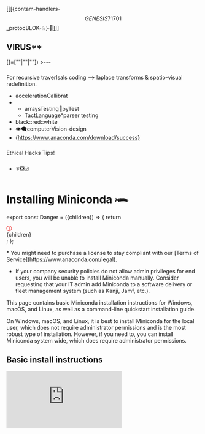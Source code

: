 [[[{contam-handlers-$$GENESIS71701$$_protocBLOK·♘}·🔏]]]
## VIRUS**
[]=[""|""|""]) >---
###
For recursive traverlsals coding --> laplace transforms & spatio-visual redefinition.
* accelerationCallibrat
* * arraysTesting🪾pyTest
  * TactLanguage^parser testing 
* black::red::white
* 👁️‍🗨️computerVision-design
* {https://www.anaconda.com/download/success}
###
Ethical Hacks Tips!
###
###
* ✳️❎☑️
# Installing Miniconda 𓆨

export const Danger = ({children}) => {
  return <div class="callout my-4 px-5 py-4 overflow-hidden rounded-2xl flex gap-3 border danger-admonition dark:danger-admonition" data-callout-type="danger">
      <div class="mt-0.5 w-4">
        <svg width="14" height="14" viewBox="0 0 14 14" fill="rgb(239, 68, 68)" xmlns="http://www.w3.org/2000/svg" class="w-4 h-4 text-sky-500" aria-label="Danger">
          <path fill-rule="evenodd" clip-rule="evenodd" d="M7 1.3C10.14 1.3 12.7 3.86 12.7 7C12.7 10.14 10.14 12.7 7 12.7C5.48908 12.6974 4.0408 12.096 2.97241 11.0276C1.90403 9.9592 1.30264 8.51092 1.3 7C1.3 3.86 3.86 1.3 7 1.3ZM7 0C3.14 0 0 3.14 0 7C0 10.86 3.14 14 7 14C10.86 14 14 10.86 14 7C14 3.14 10.86 0 7 0ZM8 3H6V8H8V3ZM8 9H6V11H8V9Z"></path>
        </svg>
      </div>
      <div class="text-sm prose min-w-0 w-full">
        {children}
      </div>
    </div>;
};

<Accordion title="Using Miniconda in a commercial setting?">
  * You might need to purchase a license to stay compliant with our [Terms of Service](https://www.anaconda.com/legal).

  * If your company security policies do not allow admin privileges for end users, you will be unable to install Miniconda manually. Consider requesting that your IT admin add Miniconda to a software delivery or fleet management system (such as Kanji, Jamf, etc.).
</Accordion>

This page contains basic Miniconda installation instructions for Windows, macOS, and Linux, as well as a command-line quickstart installation guide.

<Note>
  On Windows, macOS, and Linux, it is best to install Miniconda for the local user, which does not require administrator permissions and is the most robust type of installation. However, if you need to, you can install Miniconda system wide, which does require administrator permissions.
</Note>

## Basic install instructions

<AccordionGroup>
  <Accordion title="Windows installation">
    <div class="video">
      <iframe src="https://www.youtube.com/embed/AgnAs0nPEVg" title="YouTube video player" frameborder="0" enablejsapi="true" allow="accelerometer; autoplay; clipboard-write; encrypted-media; gyroscope; picture-in-picture; fullscreen" allowfullscreen />
    </div>

    1. Download the installer from the Anaconda website or by using your preferred command line interface:

       <Tabs>
         <Tab title="Anaconda website">
           Navigate to [anaconda.com/download](https://www.anaconda.com/download?utm_source=anacondadocs\&utm_medium=documentation\&utm_campaign=download\&utm_content=installwindows), register with Anaconda (if desired), and click <Icon icon="windows" iconType="brands" /> **Download for Windows** under Miniconda Installers.
         </Tab>

         <Tab title="Command Prompt">
           Open a Command Prompt window and run the following command:

           ```sh
           curl https://repo.anaconda.com/miniconda/Miniconda3-latest-Windows-x86_64.exe --output .\Downloads\Miniconda3-latest-Windows-x86_64.exe
           ```

           <Accordion title="To download a different version">
             View a full list of Miniconda installers in the official [Miniconda archive](https://repo.anaconda.com/miniconda/).

             To download a different version of Miniconda, copy the **Filename** of an installer from the Miniconda archive, then download it using a `curl` command:

             ```sh
             # Replace <FILENAME> with the installer Filename you copied from the Miniconda archive
             curl https://repo.anaconda.com/miniconda/<FILENAME> --output <FILENAME>
             ```

             <Danger>
               Ensure that you are downloading an installer that is compatible with your operating system!
             </Danger>
           </Accordion>
         </Tab>

         <Tab title="PowerShell">
           Open a PowerShell window and run the following command:

           ```powershell
           wget "https://repo.anaconda.com/miniconda/Miniconda3-latest-Windows-x86_64.exe" -outfile ".\Downloads\Miniconda3-latest-Windows-x86_64.exe"
           ```

           <Accordion title="To download a different version">
             View a full list of Miniconda installers in the official [Miniconda archive](https://repo.anaconda.com/miniconda/).

             To download a different version of Miniconda, copy the **Filename** of an installer from the Miniconda archive, then download it using a `wget` command:

             ```powershell
             # Replace <FILENAME> with the installer Filename you copied from the Miniconda archive
             wget "https://repo.anaconda.com/miniconda/<FILENAME>"" -outfile ".\Downloads\<FILENAME>"
             ```

             <Danger>
               Ensure that you are downloading an installer that is compatible with your operating system!
             </Danger>
           </Accordion>
         </Tab>
       </Tabs>

    2. (Recommended) Verify the integrity of your installer to ensure that it was not corrupted or tampered with during download.

       <Accordion title="How do I verify my installer's integrity?">
         To ensure that your downloaded installer has not been tampered with or corrupted, generate its SHA-256 hash value and compare that hash to the official hash provided in the archive.

         1. Open PowerShell and run the following command:

            ```sh
            # Replace <INSTALLER_FILE> with the name of the downloaded installer file
            Get-FileHash .\Downloads\<INSTALLER_FILE> -Algorithm SHA256
            ```

            For example:

            ```
            Get-FileHash .\Downloads\Miniconda3-latest-Windows-x86_64.exe -Algorithm SHA256
            ```

         2. Note the generated SHA-256 hash value from the output.

         3. Visit [repo.anaconda.com/miniconda](https://repo.anaconda.com/miniconda/) to find the official SHA-256 hash for your installer.

         4. Compare the hash values. If they match, the installer is safe to use.

         <Tip>
           For more information, see [cryptographic hash verification](https://docs.conda.io/projects/conda/en/latest/user-guide/install/index.html#cryptographic-hash-verification) in the official conda documentation.
         </Tip>
       </Accordion>

    3. Go to your Downloads folder (or Home folder if downloaded via CLI) and double-click the installer to launch.

       <Warning>
         To prevent permission errors, do not launch the installer from the [Favorites folder](../../reference/troubleshooting/#distro-troubleshooting-favorites-folder).
       </Warning>

       <Note>
         If you encounter issues during installation, temporarily disable your anti-virus software during install, then re-enable it after the installation concludes. If you installed for **All Users**, [uninstall](/getting-started/miniconda/uninstall) Miniconda and re-install it for **Just Me** only.
       </Note>

    4. Read through [Miniconda's End User License Agreement (EULA)](https://www.anaconda.com/legal/terms/miniconda) and click **I Agree** to agree to the terms. You can view Anaconda's Terms of Service (TOS) at [https://www.anaconda.com/legal](https://www.anaconda.com/legal).

    5. Select an installation option:

       * Just Me (Recommended) - Install Miniconda for the current user account.
       * All Users - Install Miniconda for all user accounts on the computer (requires Windows Administrator privileges).

    6. Click **Next**.

    7. Select a destination folder to install Miniconda, then click **Next**.

       <Warning>
         * Anaconda recommends installing Miniconda in a directory with no spaces or special characters to avoid potential compatibility issues with open-source tools. For more information, see the [FAQ](/getting-started/working-with-conda/reference/faq/#in-what-folder-should-i-install-anaconda-on-windows).
         * Do not install as Administrator unless admin privileges are required.
       </Warning>

    8. Customize your installation options:

       * Create shortcuts - Selected by default. Creates Start Menu shortcuts for the Anaconda Prompt packages. Deselecting this option skips creating these shortcuts.
       * Add Miniconda3 to my PATH environment variable - Adds the path that contains the conda binaries to your PATH environment variable.

       Anaconda **does not** recommend selecting this option. The conda binaries path contains other package binaries, which are permanently added to your PATH environment variable, even if no conda environment is currently active. This makes it possible for other software to use these package files, which might lead to errors.

       <Note>
         Unless you plan on installing and running multiple versions of Miniconda or Python, open Anaconda Prompt from the Start Menu to begin your environment management work.
       </Note>

       * Register Miniconda3 as my default Python 3.13 - Selected by default. Registers the Python package in this install as the default Python for programs like VSCode, PyCharm, and so on.
       * Clear the package cache upon completion - Runs `conda clean --all --force-pkgs-dirs` after the install finishes. For more information on these commands, see the [conda command documentation](https://docs.conda.io/projects/conda/en/stable/commands/clean.html).

    9. Click **Install**. The installation might take a few minutes to complete. Click **Show details** to view the packages being installed.

    10. Click **Next** twice, then click **Finish** to close the installer.

    11. Open [Anaconda Prompt](/reference/glossary#anaconda-prompt) to use Miniconda.

    For information on installing in silent mode, see the [Quick command line install](#quickstart-install-instruction) commands for examples or the Installing in silent mode section of [Installing on Windows](https://docs.conda.io/projects/conda/en/latest/user-guide/install/windows.html#install-win-silent) in the conda project documentation.
  </Accordion>

  <Accordion title="macOS/Linux installation">
    <Note>
      As of August 15, 2025, Anaconda has stopped building packages for Intel Mac computers (osx-64). Existing Intel (`MacOSX-x86_64`) installers are still available at [https://repo.anaconda.com/miniconda/](https://repo.anaconda.com/miniconda/) and the last Miniconda installer release for Intel Mac computers will be 25.7.x. For more information, see [our blog on the end of Intel mac support](https://www.anaconda.com/blog/intel-mac-package-support-deprecation).
    </Note>

    <Tabs>
      <Tab title="macOS graphical installer">
        <Warning>
          The graphical installer for macOS installs Miniconda into `/opt/miniconda3` in your file system. If you want to install Miniconda into your Home directory or if you have multiple users on a system and want to manage your installation more carefully, Anaconda recommends the [shell (or command line) installer](#quickstart-install-instruction).
        </Warning>

        1. Navigate to [anaconda.com/download](https://www.anaconda.com/download?utm_source=anacondadocs\&utm_medium=documentation\&utm_campaign=download\&utm_content=installwindows), register with Anaconda (if desired), and click <Icon icon="apple" iconType="brands" /> **Download for Mac** under Miniconda Installers.

        2. (Optional) Anaconda recommends verifying the integrity of the installer after downloading it.

           <Accordion title="How do I verify my installer's integrity?">
             To ensure that your downloaded installer has not been tampered with or corrupted, generate its SHA-256 hash value and compare that hash to the official hash provided in the archive.

             1. Open Terminal and run the following command:

                ```sh
                # Replace <FILE_NAME> with the path to your installer
                shasum -a 256 <FILE_NAME>
                ```

                For example:

                ```sh
                shasum -a 256 ~/Downloads/Miniconda3-latest-MacOSX-arm64.pkg
                ```
             2. Note the generated SHA-256 hash value from the output.
             3. Visit [repo.anaconda.com/miniconda](https://repo.anaconda.com/miniconda/) to find the official SHA-256 hash for your installer.
             4. Compare the hash values. If they match, the installer is safe to use.

             <Tip>
               For more information, see [cryptographic hash verification](https://docs.conda.io/projects/conda/en/latest/user-guide/install/index.html#cryptographic-hash-verification) in the official conda documentation.
             </Tip>
           </Accordion>

        3. Double-click the `.pkg` file.

        4. View the Read Me instructions and click **Continue**.

        5. Read through [Miniconda's End User License Agreement (EULA)](https://www.anaconda.com/legal/terms/miniconda) and click **Continue**, then click **Agree** to agree to the terms. You can view Anaconda's Terms of Service (TOS) at [https://www.anaconda.com/legal](https://www.anaconda.com/legal).

        6. Choose an install location:

           * Install for all users of this computer (Recommended) - Installs Miniconda into /opt/miniconda3 for all users of the computer.
           * Install on a specific disk - Enables you to choose a different location to install Miniconda.

        7. Click **Install**. When the installation finishes, open your terminal application.

           <Note>
             You should see `(base)` in the command line prompt. This tells you that you're in your base conda environment. To learn more about environments, see [Environments](/getting-started/working-with-conda/environments).
           </Note>

        8. Test your installation by running `conda list`. If conda has been installed correctly, a list of installed packages appears.
      </Tab>

      <Tab title="macOS terminal installer">
        1. Download the `.sh` installer by opening a terminal and running one of the following commands (depending on your macOS architecture):

           <CodeGroup>
             ```sh Apple Silicon
             curl -O https://repo.anaconda.com/miniconda/Miniconda3-latest-MacOSX-arm64.sh
             ```

             ```sh Intel
             curl -O https://repo.anaconda.com/miniconda/Miniconda3-latest-MacOSX-x86_64.sh
             ```
           </CodeGroup>

           <Accordion title="To download a different version">
             View a full list of Miniconda installers in the official [Miniconda archive](https://repo.anaconda.com/miniconda/).

             To download a different version of Miniconda, copy the **Filename** of an installer from the archive, then download it using a `curl` command:

             ```
             # Replace <FILENAME> with the installer Filename you copied from the archive
             curl -O https://repo.anaconda.com/miniconda/<FILENAME>
             ```

             <Danger>
               Ensure that you are downloading an installer that is compatible with your operating system!
             </Danger>
           </Accordion>

        2. (Optional) Anaconda recommends verifying the integrity of the installer after downloading it.

           <Accordion title="How do I verify my installer's integrity?">
             To ensure that your downloaded installer has not been tampered with or corrupted, generate its SHA-256 hash value and compare that hash to the official hash provided in the archive.

             1. Open Terminal and run the following command:

                ```
                # Replace <FILE_NAME> with the path to your installer
                shasum -a 256 <FILE_NAME>
                ```

                For example:

                ```
                shasum -a 256 ~/Downloads/Miniconda3-latest-MacOSX-arm64.sh
                ```
             2. Note the generated SHA-256 hash value from the output.
             3. Visit [repo.anaconda.com/miniconda](https://repo.anaconda.com/miniconda/) to find the official SHA-256 hash for your installer.
             4. Compare the hash values. If they match, the installer is safe to use.

             <Tip>
               For more information, see [cryptographic hash verification](https://docs.conda.io/projects/conda/en/latest/user-guide/install/index.html#cryptographic-hash-verification) in the official conda documentation.
             </Tip>
           </Accordion>

        3. Install by running the following (depending on your macOS architecture):

           <CodeGroup>
             ```sh Apple Silicon
             bash ~/Miniconda3-latest-MacOSX-arm64.sh
             ```

             ```sh Intel
             bash ~/Miniconda3-latest-MacOSX-x86_64.sh
             ```
           </CodeGroup>

        4. Press Return to review [Miniconda's End User License Agreement (EULA)](https://www.anaconda.com/legal/terms/miniconda). You can view Anaconda's Terms of Service (TOS) at [https://www.anaconda.com/legal](https://www.anaconda.com/legal).

        5. Enter `yes` to agree to the EULA.

        6. Press Return to accept the default install location (`PREFIX=/Users/<USER>/miniconda3`), or enter another file path to specify an alternate installation directory. The installation might take a few minutes to complete.

        7. Choose an initialization options:

           * Yes - `conda` modifies your shell configuration to initialize conda whenever you open a new shell and to recognize conda commands automatically.
           * No - `conda` will not modify your shell scripts. After installation, if you want to initialize, you must do so manually. For more information, see [Manual shell initialization](#miniconda-manual-shell-init-macos).

        8. The installer finishes and displays, "Thank you for installing Miniconda3!"

        9. Close and re-open your terminal window for the installation to fully take effect, or use the following command to refresh the terminal:

           ```sh
           source ~/.zshrc
           ```

           <Note>
             You should see `(base)` in the command line prompt. This tells you that you're in your base conda environment. To learn more about environments, see [Environments](/getting-started/working-with-conda/environments).
           </Note>

        10. Test your installation by running `conda list`. If conda has been installed correctly, a list of installed packages appears.

        <Accordion title="Manual shell initialization">
          Once installation has successfully completed, initialize your shell by running the following command:

          ```sh
          # Replace <PATH_TO_CONDA> with the path to your conda install
          source <PATH_TO_CONDA>/bin/activate
          conda init --all
          ```

          If you want to specify the shell to initialize (macOS 10.15 and later use `zsh` as the default shell, for example), see [conda init](https://docs.conda.io/projects/conda/en/stable/commands/init.html) in the official conda documentation for a list of supported shells.

          <Note>
            Using `conda init` modifies some of your shell configuration files, such as `.bash_profile` or `.zshrc`. To test which files `conda init` is going to modify on your system, run the command with the `--dry-run` flag.

            ```sh
            conda init --all --dry-run
            ```

            Including `--dry-run` prevents conda from making any actual file updates.
          </Note>
        </Accordion>

        For information on installing in silent mode, see the [Quick command line install](#quickstart-install-instruction) commands for examples or the Installing in silent mode section of [Installing on macOS](https://docs.conda.io/projects/conda/en/latest/user-guide/install/macos.html#install-macos-silent) in the conda project documentation.
      </Tab>

      <Tab title="Linux terminal installer">
        1. Download the latest version of Miniconda by opening a terminal and running one of the following commands (depending on your Linux architecture):

           <Tabs>
             <Tab title="Linux x86">
               ```sh
               wget https://repo.anaconda.com/miniconda/Miniconda3-latest-Linux-x86_64.sh
               ```
             </Tab>

             <Tab title="AWS Graviton2/ARM64">
               ```sh
               wget https://repo.anaconda.com/miniconda/Miniconda3-latest-Linux-aarch64.sh
               ```

               * The `linux-aarch64` package builds might not be compatible with certain Raspberry Pi setups, as Anaconda uses compiler options that target the server-class Neoverse N1/N2 microarchitecture.
             </Tab>

             <Tab title="IBMZ/LinuxOne/s390x">
               ```sh
               wget https://repo.anaconda.com/miniconda/Miniconda3-latest-Linux-s390x.sh
               ```
             </Tab>
           </Tabs>

           <Accordion title="To download a different version">
             View a full list of Miniconda installers in the official [Miniconda archive](https://repo.anaconda.com/miniconda/).

             To download a different version of Miniconda, copy the **Filename** of an installer from the archive, then download it using a `wget` command:

             ```sh
             # Replace <FILENAME> with the installer Filename you copied from the archive
             wget https://repo.anaconda.com/miniconda/<FILENAME>
             ```

             <Danger>
               Ensure that you are downloading an installer that is compatible with your operating system!
             </Danger>
           </Accordion>

        2. (Optional) Anaconda recommends verifying the integrity of the installer after downloading it.

           <Accordion title="How do I verify my installer's integrity?">
             To ensure that your downloaded installer has not been tampered with or corrupted, generate its SHA-256 hash value and compare that hash to the official hash provided in the archive.

             1. Open Terminal and run the following command:

                ```sh
                # Replace <FILE_NAME> with the path to your installer
                sha256sum <FILE_NAME>

                ```

                For example:

                ```sh
                sha256sum ~/Downloads/Miniconda3-latest-Linux-x86_64.sh

                ```
             2. Note the generated SHA-256 hash value from the output.
             3. Visit [repo.anaconda.com/miniconda](https://repo.anaconda.com/miniconda/) to find the official SHA-256 hash for your installer.
             4. Compare the hash values. If they match, the installer is safe to use.

             <Tip>
               For more information, see [cryptographic hash verification](https://docs.conda.io/projects/conda/en/latest/user-guide/install/index.html#cryptographic-hash-verification) in the official conda documentation.
             </Tip>
           </Accordion>

        3. Install Miniconda by running one of the following commands (depending on your Linux architecture):

           <CodeGroup>
             ```sh Linux x86
             bash ~/Miniconda3-latest-Linux-x86_64.sh
             ```

             ```sh AWS Graviton2/ARM64
             bash ~/Miniconda3-latest-Linux-aarch64.sh
             ```

             ```sh IBMZ/LinuxOne/s390x
             bash ~/Miniconda3-latest-Linux-s390x.sh
             ```
           </CodeGroup>

           <Warning>
             The `linux-aarch64` package builds might not be compatible with certain Raspberry Pi setups, as Anaconda uses compiler options that target the server-class Neoverse N1/N2 microarchitecture.
           </Warning>

        4. Press Return to review [Miniconda's End User License Agreement (EULA)](https://www.anaconda.com/legal/terms/miniconda). You can view Anaconda's Terms of Service (TOS) at [https://www.anaconda.com/legal](https://www.anaconda.com/legal).

        5. Enter `yes` to agree to the EULA.

        6. Press Return to accept the default install location (`PREFIX=/Users/<USER>/miniconda3`), or enter another file path to specify an alternate installation directory. The installation might take a few minutes to complete.

        7. Choose an initialization options:

           * Yes - `conda` modifies your shell configuration to initialize conda whenever you open a new shell and to recognize conda commands automatically.
           * No - `conda` will not modify your shell scripts. After installation, if you want to initialize, you must do so manually. For more information, see [Manual shell initialization](#miniconda-manual-shell-init-linux).

        8. The installer finishes and displays, "Thank you for installing Miniconda3!"

        9. Close and re-open your terminal window for the installation to fully take effect, or use the following command to refresh the terminal, depending on your shell:

           <CodeGroup>
             ```sh Bash
             source ~/.bashrc
             ```

             ```sh Zsh
             source ~/.zshrc

             ```

             ```sh Fish
             exec fish
             ```
           </CodeGroup>

           <Note>
             You should see `(base)` in the command line prompt. This tells you that you're in your base conda environment. To learn more about environments, see [Environments](/getting-started/working-with-conda/environments).
           </Note>

        10. Test your installation by running `conda list`. If conda has been installed correctly, a list of installed packages appears.

        <Accordion title="Manual shell initialization">
          Once installation has successfully completed, initialize your shell by running the following command:

          ```sh
          # Replace <PATH_TO_CONDA> with the path to your conda install
          source <PATH_TO_CONDA>/bin/activate
          conda init --all
          ```

          <Note>
            Using `conda init` modifies some of your shell configuration files, such as `.bash_profile` or `.zshrc`. To test which files `conda init` is going to modify on your system, run the command with the `--dry-run` flag.

            ```sh
            conda init --all --dry-run
            ```

            Including `--dry-run` prevents conda from making any actual file updates.
          </Note>
        </Accordion>

        For information on installing in silent mode, see the [Quick command line install](#quickstart-install-instruction) commands for examples or the Installing in silent mode section of [Installing on macOS](https://docs.conda.io/projects/conda/en/latest/user-guide/install/macos.html#install-macos-silent) in the conda project documentation.
      </Tab>
    </Tabs>
  </Accordion>

  <Accordion title="Verify your install">
    Verify your installation of Miniconda by using the CLI:

    1. Access the CLI for your operating system:

       <Tabs>
         <Tab title="Windows">
           1. Search for "Anaconda Prompt" in the taskbar search.
           2. Select **Anaconda Prompt**.
         </Tab>

         <Tab title="macOS">
           1. Use Cmd+Spacebar to open Spotlight Search.
           2. Type "Terminal" and press Return to open.
         </Tab>

         <Tab title="Linux">
           1. In most Linux distributions, use Ctrl+Alt+T to open a terminal application.
         </Tab>
       </Tabs>

       You should see `(base)` in the command line prompt. This tells you that you're in your base conda environment. To learn more about environments, see [Environments](/getting-started/working-with-conda/environments).
    2. Run any conda command. For example:

       * `conda list` - Displays a list of packages installed in your active environment and their versions.
       * `conda --version` - Displays `conda`'s version number.
  </Accordion>
</AccordionGroup>

## Quickstart install instructions

These command line instructions will get you set up quickly with the latest Miniconda installer. Follow the steps for your system to download and install Miniconda, then follow the steps in **Verify your install** above to verify your Miniconda installation.

<Warning>
  These quick install commands run a silent install. If you run a silent install, you are accepting Anaconda's Terms of Service (TOS) by default. Please make sure to review Anaconda's full TOS [here](https://anaconda.com/legal) before proceeding with silent installations.
</Warning>

<Tabs>
  <Tab title="Windows Command Prompt">
    These three commands quickly and quietly download the latest 64-bit Windows installer, rename it to a shorter file name, perform a silent install, and then delete the installer:

    ```sh
    curl https://repo.anaconda.com/miniconda/Miniconda3-latest-Windows-x86_64.exe -o .\miniconda.exe
    start /wait "" .\miniconda.exe /S
    del .\miniconda.exe
    ```

    <Accordion title="To download an older version">
      You can find older versions of the Windows installer at `<https://repo.anaconda.com/miniconda>`.

      For example, to download an older version of Miniconda for Python 3.12 for a 64-bit Windows computer, replace the `curl` command for the latest installer with the following `curl` command instead:

      ```
      curl https://repo.anaconda.com/miniconda/Miniconda3-py312_24.5.0-0-Windows-x86_64.exe -o .\miniconda.exe
      ```
    </Accordion>

    After installing, open [Anaconda Prompt](/reference/glossary#anaconda-prompt) to use Miniconda.
  </Tab>

  <Tab title="Windows PowerShell">
    These three commands quickly and quietly download the latest 64-bit Windows installer, rename it to a shorter file name, perform a silent install, and then delete the installer:

    ```powershell
    wget "https://repo.anaconda.com/miniconda/Miniconda3-latest-Windows-x86_64.exe" -outfile ".\miniconda.exe"
    Start-Process -FilePath ".\miniconda.exe" -ArgumentList "/S" -Wait
    del .\miniconda.exe
    ```

    <Accordion title="To download an older version">
      You can find older versions of the Windows installer at `<https://repo.anaconda.com/miniconda/>`.

      For example, to download an older version of Miniconda for Python 3.12 for a 64-bit Windows computer, replace the `wget` command for the latest installer with the following `wget` command instead:

      ```
      wget "https://repo.anaconda.com/miniconda/Miniconda3-py312_24.5.0-0-Windows-x86_64.exe" -outfile ".\miniconda.exe"
      ```
    </Accordion>

    After installing, open [Anaconda Powershell Prompt](/reference/glossary#anaconda-prompt) to use Miniconda.
  </Tab>

  <Tab title="macOS">
    1. Run the following four commands to download and install the latest macOS installer for your chosen chip architecture. Line by line, these commands:

       * create a new directory named "miniconda3" in your home directory.
       * download the macOS Miniconda installation script for your chosen chip architecture and save the script as `miniconda.sh` in the miniconda3 directory.
       * run the `miniconda.sh` installation script in silent mode using bash.
       * remove the `miniconda.sh` installation script file after installation is complete.

       <CodeGroup>
         ```sh Apple Silicon
         mkdir -p ~/miniconda3
         curl https://repo.anaconda.com/miniconda/Miniconda3-latest-MacOSX-arm64.sh -o ~/miniconda3/miniconda.sh
         bash ~/miniconda3/miniconda.sh -b -u -p ~/miniconda3
         rm ~/miniconda3/miniconda.sh
         ```

         ```sh Intel
         mkdir -p ~/miniconda3
         curl https://repo.anaconda.com/miniconda/Miniconda3-latest-MacOSX-x86_64.sh -o ~/miniconda3/miniconda.sh
         bash ~/miniconda3/miniconda.sh -b -u -p ~/miniconda3
         rm ~/miniconda3/miniconda.sh
         ```
       </CodeGroup>

       <Accordion title="To download an older version">
         You can find different versions of the macOS installer at `<https://repo.anaconda.com/miniconda>`.

         For example, to download an older version of Miniconda for Python 3.12 for an M1 macOS computer, replace the `curl` command for the latest installer with the following `curl` command instead:

         ```sh
         curl https://repo.anaconda.com/miniconda/Miniconda3-py312_24.5.0-0-MacOSX-arm64.sh -o ~/miniconda3/miniconda.sh
         ```

         Or to download an older version of Miniconda for Python 3.9 for an Intel chip macOS computer, replace the `curl` command for the latest installer with the following `curl` command instead:

         ```sh
         mkdir -p ~/miniconda3
         curl https://repo.anaconda.com/miniconda/Miniconda3-py39_24.5.0-0-MacOSX-x86_64.sh -o ~/miniconda3/miniconda.sh
         ```
       </Accordion>

    2. After installing, close and reopen your terminal application or refresh it by running the following command:

       ```sh
       source ~/miniconda3/bin/activate
       ```

    3. Then, initialize conda on all available shells by running the following command:

       ```sh
       conda init --all
       ```

       <Note>
         Using `conda init` modifies some of your shell configuration files, such as `.bash_profile` or `.zshrc`. To test which files `conda init` is going to modify on your system, run the command with the `--dry-run` flag.

         ```sh
         conda init --all --dry-run
         ```

         Including `--dry-run` prevents conda from making any actual file updates.
       </Note>

    If you don't initialize conda after installation, you might see a "conda not found" error, even though conda is installed. See the [Conda: command not found on macOS/Linux](../../reference/troubleshooting/#conda-cmd-not-found) troubleshooting topic for possible solutions.
  </Tab>

  <Tab title="Linux">
    1. Run the following four commands to download and install the latest Linux installer for your chosen chip architecture. Line by line, these commands:

       * create a new directory named "miniconda3" in your home directory.
       * download the Linux Miniconda installation script for your chosen chip architecture and save the script as `miniconda.sh` in the miniconda3 directory.
       * run the `miniconda.sh` installation script in silent mode using bash.
       * remove the `miniconda.sh` installation script file after installation is complete.

       <CodeGroup>
         ```sh 64-bit
         mkdir -p ~/miniconda3
         wget https://repo.anaconda.com/miniconda/Miniconda3-latest-Linux-x86_64.sh -O ~/miniconda3/miniconda.sh
         bash ~/miniconda3/miniconda.sh -b -u -p ~/miniconda3
         rm ~/miniconda3/miniconda.sh
         ```

         ```sh AWS Graviton 2/ARM 64
         mkdir -p ~/miniconda3
         wget https://repo.anaconda.com/miniconda/Miniconda3-latest-Linux-aarch64.sh -O ~/miniconda3/miniconda.sh
         bash ~/miniconda3/miniconda.sh -b -u -p ~/miniconda3
         rm ~/miniconda3/miniconda.sh
         ```

         ```sh IBM Z
         mkdir -p ~/miniconda3
         wget https://repo.anaconda.com/miniconda/Miniconda3-latest-Linux-s390x.sh -O ~/miniconda3/miniconda.sh
         bash ~/miniconda3/miniconda.sh -b -u -p ~/miniconda3
         rm ~/miniconda3/miniconda.sh
         ```
       </CodeGroup>

       <Accordion title="To download an older version">
         You can find different versions of the Linux installer at `<https://repo.anaconda.com/miniconda>`.

         For example, to download an older version of Miniconda for Python 3.12 for an 64-bit version of Linux, replace the `wget` command for the latest installer with the following `wget` command instead:

         ```sh
         wget https://repo.anaconda.com/miniconda/Miniconda3-py312_24.5.0-0-Linux-x86_64.sh -O ~/miniconda3/miniconda.sh
         ```
       </Accordion>

    2. After installing, close and reopen your terminal application or refresh it by running the following command:

       ```sh
       source ~/miniconda3/bin/activate
       ```

    3. Then, initialize conda on all available shells by running the following command:

       ```sh
       conda init --all
       ```

       <Note>
         Using `conda init` modifies some of your shell configuration files, such as `.bash_profile` or `.zshrc`. To test which files `conda init` is going to modify on your system, run the command with the `--dry-run` flag.

         ```sh
         conda init --all --dry-run
         ```

         Including `--dry-run` prevents conda from making any actual file updates.
       </Note>

    If you don't initialize conda after installation, you might see a "conda not found" error, even though conda is installed. See the [Conda: command not found on macOS/Linux](../../reference/troubleshooting/#conda-cmd-not-found) troubleshooting topic for possible solutions.
  </Tab>
</Tabs>
</Tab>
> /end
>> 🚱
